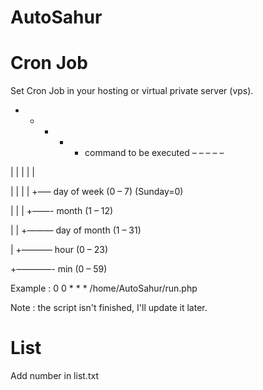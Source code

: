 # AutoSahur

# Cron Job
Set Cron Job in your hosting or virtual private server (vps).

* * * * * command to be executed
– – – – –

| | | | |

| | | | +—– day of week (0 – 7) (Sunday=0)

| | | +——- month (1 – 12)

| | +——— day of month (1 – 31)

| +———– hour (0 – 23)

+————- min (0 – 59)

Example : 0 0 * * * /home/AutoSahur/run.php

Note : the script isn't finished, I'll update it later.

# List
Add number in list.txt
